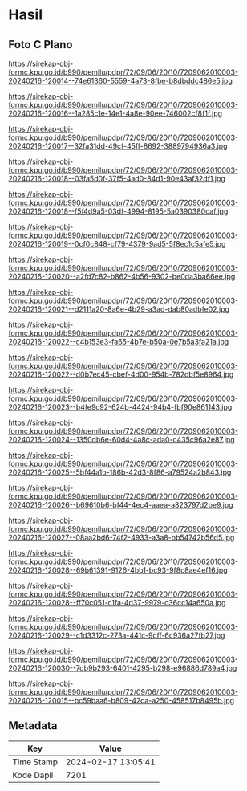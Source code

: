 # Hasil

## Foto C Plano

https://sirekap-obj-formc.kpu.go.id/b990/pemilu/pdpr/72/09/06/20/10/7209062010003-20240216-120014--74e61360-5559-4a73-8fbe-b8dbddc486e5.jpg

https://sirekap-obj-formc.kpu.go.id/b990/pemilu/pdpr/72/09/06/20/10/7209062010003-20240216-120016--1a285c1e-14e1-4a8e-90ee-746002cf8f1f.jpg

https://sirekap-obj-formc.kpu.go.id/b990/pemilu/pdpr/72/09/06/20/10/7209062010003-20240216-120017--32fa31dd-49cf-45ff-8692-3889794936a3.jpg

https://sirekap-obj-formc.kpu.go.id/b990/pemilu/pdpr/72/09/06/20/10/7209062010003-20240216-120018--03fa5d0f-37f5-4ad0-84d1-90e43af32df1.jpg

https://sirekap-obj-formc.kpu.go.id/b990/pemilu/pdpr/72/09/06/20/10/7209062010003-20240216-120018--f5f4d9a5-03df-4994-8195-5a0390380caf.jpg

https://sirekap-obj-formc.kpu.go.id/b990/pemilu/pdpr/72/09/06/20/10/7209062010003-20240216-120019--0cf0c848-cf79-4379-9ad5-5f8ec1c5afe5.jpg

https://sirekap-obj-formc.kpu.go.id/b990/pemilu/pdpr/72/09/06/20/10/7209062010003-20240216-120020--a2fd7c82-b862-4b56-9302-be0da3ba66ee.jpg

https://sirekap-obj-formc.kpu.go.id/b990/pemilu/pdpr/72/09/06/20/10/7209062010003-20240216-120021--d2111a20-8a6e-4b29-a3ad-dab80adbfe02.jpg

https://sirekap-obj-formc.kpu.go.id/b990/pemilu/pdpr/72/09/06/20/10/7209062010003-20240216-120022--c4b153e3-fa65-4b7e-b50a-0e7b5a3fa21a.jpg

https://sirekap-obj-formc.kpu.go.id/b990/pemilu/pdpr/72/09/06/20/10/7209062010003-20240216-120022--d0b7ec45-cbef-4d00-954b-782dbf5e8964.jpg

https://sirekap-obj-formc.kpu.go.id/b990/pemilu/pdpr/72/09/06/20/10/7209062010003-20240216-120023--b4fe9c92-624b-4424-94b4-fbf90e861143.jpg

https://sirekap-obj-formc.kpu.go.id/b990/pemilu/pdpr/72/09/06/20/10/7209062010003-20240216-120024--1350db6e-60d4-4a8c-ada0-c435c96a2e87.jpg

https://sirekap-obj-formc.kpu.go.id/b990/pemilu/pdpr/72/09/06/20/10/7209062010003-20240216-120025--5bf44a1b-186b-42d3-8f86-a79524a2b843.jpg

https://sirekap-obj-formc.kpu.go.id/b990/pemilu/pdpr/72/09/06/20/10/7209062010003-20240216-120026--b69610b6-bf44-4ec4-aaea-a823797d2be9.jpg

https://sirekap-obj-formc.kpu.go.id/b990/pemilu/pdpr/72/09/06/20/10/7209062010003-20240216-120027--08aa2bd6-74f2-4933-a3a8-bb54742b56d5.jpg

https://sirekap-obj-formc.kpu.go.id/b990/pemilu/pdpr/72/09/06/20/10/7209062010003-20240216-120028--69b61391-9126-4bb1-bc93-9f8c8ae4ef16.jpg

https://sirekap-obj-formc.kpu.go.id/b990/pemilu/pdpr/72/09/06/20/10/7209062010003-20240216-120028--ff70c051-c1fa-4d37-9979-c36cc14a650a.jpg

https://sirekap-obj-formc.kpu.go.id/b990/pemilu/pdpr/72/09/06/20/10/7209062010003-20240216-120029--c1d3312c-273a-441c-9cff-6c936a27fb27.jpg

https://sirekap-obj-formc.kpu.go.id/b990/pemilu/pdpr/72/09/06/20/10/7209062010003-20240216-120030--7db9b293-6401-4295-b298-e96886d789a4.jpg

https://sirekap-obj-formc.kpu.go.id/b990/pemilu/pdpr/72/09/06/20/10/7209062010003-20240216-120015--bc59baa6-b809-42ca-a250-458517b8495b.jpg


## Metadata

| Key        | Value               |
| ---------- | ------------------- |
| Time Stamp | 2024-02-17 13:05:41 |
| Kode Dapil | 7201                |




